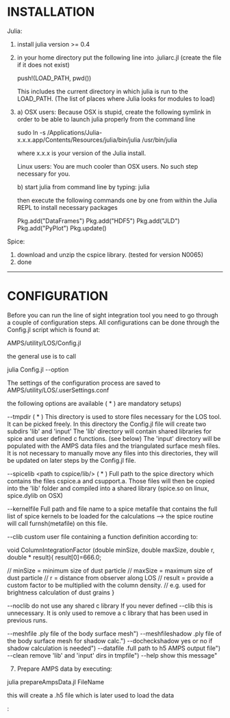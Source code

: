INSTALLATION
============

Julia:
  1) install julia version >= 0.4

  2) in your home directory put the following line into
     .juliarc.jl  (create the file if it does not exist)

     push!(LOAD_PATH, pwd())

     This includes the current directory in which julia is run
     to the LOAD_PATH. (The list of places where Julia looks for modules to
     load)

  3) a)
     OSX users: Because OSX is stupid, create the following symlink in order
     to be able to launch julia properly from the command line

     sudo ln -s /Applications/Julia-x.x.x.app/Contents/Resources/julia/bin/julia /usr/bin/julia

     where x.x.x is your version of the Julia install.

     Linux users: You are much cooler than OSX users. No such step necessary
     for you.

     b)
     start julia from command line by typing:
     julia

     then execute the following commands one by one from within the Julia
     REPL to install necessary packages

     Pkg.add("DataFrames")
     Pkg.add("HDF5")
     Pkg.add("JLD")
     Pkg.add("PyPlot")
     Pkg.update()


Spice:
  1) download and unzip the cspice library. (tested for version N0065)
  2) done

--------------------------------------------------------------------------------

CONFIGURATION
=============
Before you can run the line of sight integration tool you need to go through
a couple of configuration steps. All configurations can be done through the
Config.jl script which is found at:

AMPS/utility/LOS/Config.jl

the general use is to call

julia Config.jl --option

The settings of the configuration process are saved to
AMPS/utility/LOS/.userSettings.conf

the following options are available ( * ) are mandatory setups)

--tmpdir <path to temporary directory> ( * )
  This directory is used to store files necessary for the LOS tool. It can be
  picked freely. In this directory the Config.jl file will create two subdirs
  'lib' and 'input'
  The 'lib' directory will contain shared libraries for spice and user defined
  c functions. (see below)
  The 'input' directory will be populated with the AMPS data files and the
  triangulated surface mesh files.
  It is not necessary to manually move any files into this directories, they
  will be updated on later steps by the Config.jl file.


--spicelib <path to cspice/lib/> ( * )
  Full path to the spice directory which contains the files
  cspice.a and csupport.a.
  Those files will then be copied into the 'lib' folder and compiled into a
  shared library (spice.so on linux, spice.dylib on OSX)


--kernelfile <full path to spice metafile>
  Full path and file name to a spice metafile that contains the full list
  of spice kernels to be loaded for the calculations
  --> the spice routine will call furnsh(metafile) on this file.


--clib <full path to custom c function definition>
  custom user file containing a function definition according to:

  void
  ColumnIntegrationFactor (double minSize,
                           double maxSize,
                           double r,
                           double * result){
  result[0]=666.0;

  // minSize = minimum size of dust particle
  // maxSize = maximum size of dust particle
  // r       = distance from observer along LOS
  // result  = provide a custom factor to be multiplied with the column density.
  // e.g. used for brightness calculation of dust grains
  }


--noclib
  do not use any shared c library
  If you never defined --clib this is unnecessary. It is only used to remove
  a c library that has been used in previous runs.


--meshfile        .ply file of the body surface mesh")
--meshfileshadow  .ply file of the body surface mesh for shadow calc.")
--docheckshadow   yes or no if shadow calculation is needed")
--datafile        .full path to h5 AMPS output file")
--clean           remove 'lib' and 'input' dirs in tmpfile")
--help            show this message"





7) Prepare AMPS data by executing:

julia prepareAmpsData.jl FileName

this will create a .h5 file which is later used
to load the data




:
